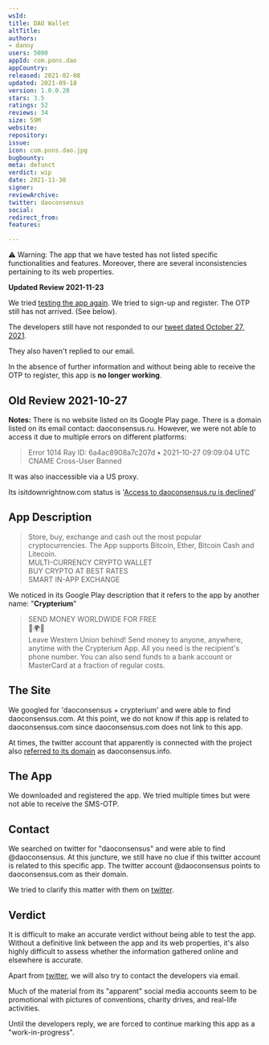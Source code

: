 ```yaml
---
wsId: 
title: DAO Wallet
altTitle: 
authors:
- danny
users: 5000
appId: com.pons.dao
appCountry: 
released: 2021-02-08
updated: 2021-09-18
version: 1.0.0.20
stars: 3.5
ratings: 52
reviews: 34
size: 59M
website: 
repository: 
issue: 
icon: com.pons.dao.jpg
bugbounty: 
meta: defunct
verdict: wip
date: 2021-11-30
signer: 
reviewArchive: 
twitter: daoconsensus
social: 
redirect_from: 
features: 

---
```


<div class="alertBox"><div>

⚠️ Warning: The app that we have tested has not listed specific functionalities and features. Moreover, there are several inconsistencies pertaining to its web properties.
</div></div>  

**Updated Review 2021-11-23**

We tried [testing the app again](https://twitter.com/BitcoinWalletz/status/1463047073985560577). We tried to sign-up and register. The OTP still has not arrived. (See below). 

The developers still have not responded to our [tweet dated October 27, 2021](https://twitter.com/BitcoinWalletz/status/1453291043055710208).

They also haven't replied to our email. 

In the absence of further information and without being able to receive the OTP to register, this app is **no longer working**.

## Old Review 2021-10-27

**Notes:** There is no website listed on its Google Play page. There is a domain listed on its email contact: daoconsensus.ru. However, we were not able to access it due to multiple errors on different platforms:

> Error 1014 Ray ID: 6a4ac8908a7c207d • 2021-10-27 09:09:04 UTC
> CNAME Cross-User Banned

It was also inaccessible via a US proxy.

Its isitdownrightnow.com status is '[Access to daoconsensus.ru is declined](https://www.isitdownrightnow.com/daoconsensus.ru.html)'

## App Description

> Store, buy, exchange and cash out the most popular cryptocurrencies. The App supports Bitcoin, Ether, Bitcoin Cash and Litecoin.<br>
  MULTI-CURRENCY CRYPTO WALLET<br>
  BUY CRYPTO AT BEST RATES<br>
  SMART IN-APP EXCHANGE

We noticed in its Google Play description that it refers to the app by another name: "**Crypterium**"

> SEND MONEY WORLDWIDE FOR FREE<br>
> 🛫🌍💫<br>
> Leave Western Union behind! Send money to anyone, anywhere, anytime with the Crypterium App. All you need is the recipient's phone number. You can also send funds to a bank account or MasterCard at a fraction of regular costs.

## The Site

We googled for 'daoconsensus + crypterium' and were able to find daoconsensus.com. At this point, we do not know if this app is related to daoconsensus.com since daoconsensus.com does not link to this app.

At times, the twitter account that apparently is connected with the project also [referred to its domain](https://twitter.com/daoconsensus/status/1400427189368131589) as daoconsensus.info.

## The App

We downloaded and registered the app. We tried multiple times but were not able to receive the SMS-OTP.

## Contact

We searched on twitter for "daoconsensus" and were able to find @daoconsensus. At this juncture, we still have no clue if this twitter account is related to this specific app. The twitter account @daoconsensus points to daoconsensus.com as their domain. 

We tried to clarify this matter with them on [twitter](https://twitter.com/BitcoinWalletz/status/1453291043055710208).

## Verdict

It is difficult to make an accurate verdict without being able to test the app. Without a definitive link between the app and its web properties, it's also highly difficult to assess whether the information gathered online and elsewhere is accurate. 

Apart from [twitter](https://twitter.com/BitcoinWalletz/status/1453295004835844107), we will also try to contact the developers via email.

Much of the material from its "apparent" social media accounts seem to be promotional with pictures of conventions, charity drives, and real-life activities. 

Until the developers reply, we are forced to continue marking this app as a "work-in-progress". 

